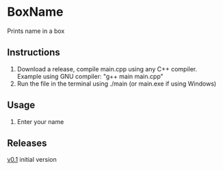 # BoxName
Prints name in a box 

## Instructions

1. Download a release, compile main.cpp using any C++ compiler. Example using GNU compiler: "g++ main main.cpp"
2. Run the file in the terminal using ./main (or main.exe if using Windows)
  
## Usage
1. Enter your name

## Releases
[v0.1](https://github.com/hmv47/BoxName/releases/tag/v0.1) initial version
